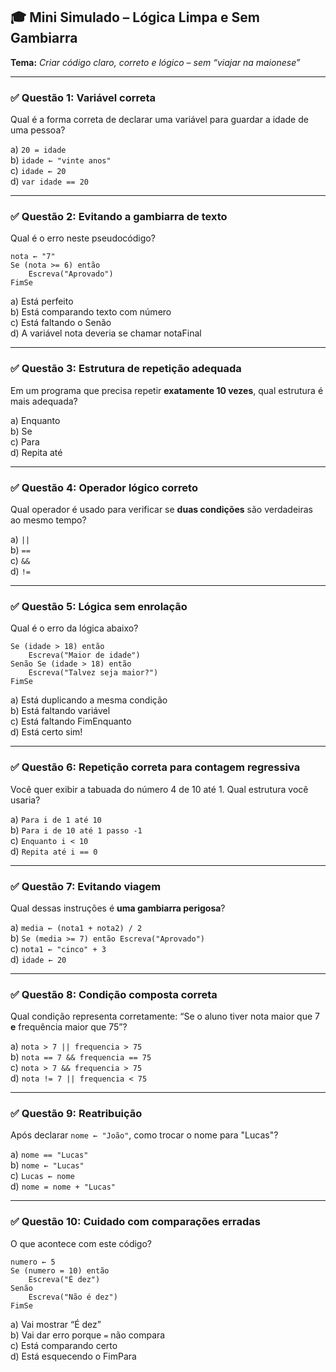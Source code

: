 ## 🎓 **Mini Simulado – Lógica Limpa e Sem Gambiarra**  
**Tema:** *Criar código claro, correto e lógico – sem “viajar na maionese”*

---

### ✅ **Questão 1: Variável correta**
Qual é a forma correta de declarar uma variável para guardar a idade de uma pessoa?

a) `20 = idade`  
b) `idade ← "vinte anos"`  
c) `idade ← 20`  
d) `var idade == 20`

---

### ✅ **Questão 2: Evitando a gambiarra de texto**
Qual é o erro neste pseudocódigo?

```plaintext
nota ← "7"
Se (nota >= 6) então
    Escreva("Aprovado")
FimSe
```

a) Está perfeito  
b) Está comparando texto com número  
c) Está faltando o Senão  
d) A variável nota deveria se chamar notaFinal

---

### ✅ **Questão 3: Estrutura de repetição adequada**
Em um programa que precisa repetir **exatamente 10 vezes**, qual estrutura é mais adequada?

a) Enquanto  
b) Se  
c) Para  
d) Repita até

---

### ✅ **Questão 4: Operador lógico correto**
Qual operador é usado para verificar se **duas condições** são verdadeiras ao mesmo tempo?

a) `||`  
b) `==`  
c) `&&`  
d) `!=`

---

### ✅ **Questão 5: Lógica sem enrolação**
Qual é o erro da lógica abaixo?

```plaintext
Se (idade > 18) então
    Escreva("Maior de idade")
Senão Se (idade > 18) então
    Escreva("Talvez seja maior?")
FimSe
```

a) Está duplicando a mesma condição  
b) Está faltando variável  
c) Está faltando FimEnquanto  
d) Está certo sim!

---

### ✅ **Questão 6: Repetição correta para contagem regressiva**
Você quer exibir a tabuada do número 4 de 10 até 1. Qual estrutura você usaria?

a) `Para i de 1 até 10`  
b) `Para i de 10 até 1 passo -1`  
c) `Enquanto i < 10`  
d) `Repita até i == 0`

---

### ✅ **Questão 7: Evitando viagem**
Qual dessas instruções é **uma gambiarra perigosa**?

a) `media ← (nota1 + nota2) / 2`  
b) `Se (media >= 7) então Escreva("Aprovado")`  
c) `nota1 ← "cinco" + 3`  
d) `idade ← 20`

---

### ✅ **Questão 8: Condição composta correta**
Qual condição representa corretamente: “Se o aluno tiver nota maior que 7 **e** frequência maior que 75”?

a) `nota > 7 || frequencia > 75`  
b) `nota == 7 && frequencia == 75`  
c) `nota > 7 && frequencia > 75`  
d) `nota != 7 || frequencia < 75`

---

### ✅ **Questão 9: Reatribuição**
Após declarar `nome ← "João"`, como trocar o nome para "Lucas"?

a) `nome == "Lucas"`  
b) `nome ← "Lucas"`  
c) `Lucas ← nome`  
d) `nome = nome + "Lucas"`

---

### ✅ **Questão 10: Cuidado com comparações erradas**
O que acontece com este código?

```plaintext
numero ← 5
Se (numero = 10) então
    Escreva("É dez")
Senão
    Escreva("Não é dez")
FimSe
```
a) Vai mostrar “É dez”  
b) Vai dar erro porque `=` não compara  
c) Está comparando certo  
d) Está esquecendo o FimPara

